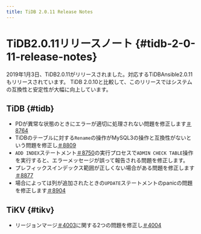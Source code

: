 ```yaml
---
title: TiDB 2.0.11 Release Notes
---
```


# TiDB2.0.11リリースノート {#tidb-2-0-11-release-notes}

2019年1月3日、TiDB2.0.11がリリースされました。対応するTiDBAnsible2.0.11もリリースされています。 TiDB 2.0.10と比較して、このリリースではシステムの互換性と安定性が大幅に向上しています。

## TiDB {#tidb}

-   PDが異常な状態のときにエラーが適切に処理されない問題を修正します[＃8764](https://github.com/pingcap/tidb/pull/8764)
-   TiDBのテーブルに対する`Rename`の操作がMySQL3の操作と互換性がないという問題を修正し[＃8809](https://github.com/pingcap/tidb/pull/8809)
-   `ADD INDEX`ステートメント[＃8750](https://github.com/pingcap/tidb/pull/8750)の実行プロセスで`ADMIN CHECK TABLE`操作を実行すると、エラーメッセージが誤って報告される問題を修正します。
-   プレフィックスインデックス範囲が正しくない場合がある問題を修正します[＃8877](https://github.com/pingcap/tidb/pull/8877)
-   場合によっては列が追加されたときの`UPDATE`ステートメントのpanicの問題を修正します[＃8904](https://github.com/pingcap/tidb/pull/8904)

## TiKV {#tikv}

-   リージョンマージ[＃4003](https://github.com/tikv/tikv/pull/4003)に関する2つの問題を修正し[＃4004](https://github.com/tikv/tikv/pull/4004)
